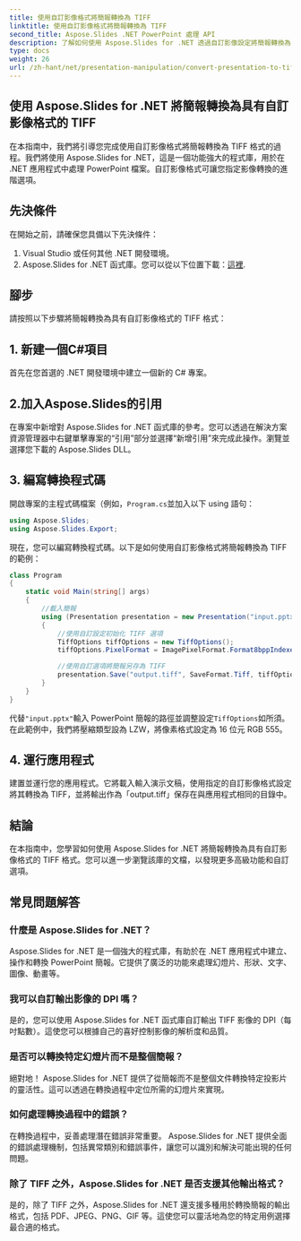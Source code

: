 ```yaml
---
title: 使用自訂影像格式將簡報轉換為 TIFF
linktitle: 使用自訂影像格式將簡報轉換為 TIFF
second_title: Aspose.Slides .NET PowerPoint 處理 API
description: 了解如何使用 Aspose.Slides for .NET 透過自訂影像設定將簡報轉換為 TIFF。帶有程式碼範例的分步指南。
type: docs
weight: 26
url: /zh-hant/net/presentation-manipulation/convert-presentation-to-tiff-with-custom-image-format/
---
```


## 使用 Aspose.Slides for .NET 將簡報轉換為具有自訂影像格式的 TIFF

在本指南中，我們將引導您完成使用自訂影像格式將簡報轉換為 TIFF 格式的過程。我們將使用 Aspose.Slides for .NET，這是一個功能強大的程式庫，用於在 .NET 應用程式中處理 PowerPoint 檔案。自訂影像格式可讓您指定影像轉換的進階選項。

## 先決條件

在開始之前，請確保您具備以下先決條件：

1. Visual Studio 或任何其他 .NET 開發環境。
2.  Aspose.Slides for .NET 函式庫。您可以從以下位置下載：[這裡](https://downloads.aspose.com/slides/net).

## 腳步

請按照以下步驟將簡報轉換為具有自訂影像格式的 TIFF 格式：

## 1. 新建一個C#項目

首先在您首選的 .NET 開發環境中建立一個新的 C# 專案。

## 2.加入Aspose.Slides的引用

在專案中新增對 Aspose.Slides for .NET 函式庫的參考。您可以透過在解決方案資源管理器中右鍵單擊專案的“引用”部分並選擇“新增引用”來完成此操作。瀏覽並選擇您下載的 Aspose.Slides DLL。

## 3. 編寫轉換程式碼

開啟專案的主程式碼檔案（例如，`Program.cs`並加入以下 using 語句：

```csharp
using Aspose.Slides;
using Aspose.Slides.Export;
```

現在，您可以編寫轉換程式碼。以下是如何使用自訂影像格式將簡報轉換為 TIFF 的範例：

```csharp
class Program
{
    static void Main(string[] args)
    {
        //載入簡報
        using (Presentation presentation = new Presentation("input.pptx"))
        {
            //使用自訂設定初始化 TIFF 選項
            TiffOptions tiffOptions = new TiffOptions();
            tiffOptions.PixelFormat = ImagePixelFormat.Format8bppIndexed;

            //使用自訂選項將簡報另存為 TIFF
            presentation.Save("output.tiff", SaveFormat.Tiff, tiffOptions);
        }
    }
}
```

代替`"input.pptx"`輸入 PowerPoint 簡報的路徑並調整設定`TiffOptions`如所須。在此範例中，我們將壓縮類型設為 LZW，將像素格式設定為 16 位元 RGB 555。

## 4. 運行應用程式

建置並運行您的應用程式。它將載入輸入演示文稿，使用指定的自訂影像格式設定將其轉換為 TIFF，並將輸出作為「output.tiff」保存在與應用程式相同的目錄中。

## 結論

在本指南中，您學習如何使用 Aspose.Slides for .NET 將簡報轉換為具有自訂影像格式的 TIFF 格式。您可以進一步瀏覽該庫的文檔，以發現更多高級功能和自訂選項。

## 常見問題解答

### 什麼是 Aspose.Slides for .NET？

Aspose.Slides for .NET 是一個強大的程式庫，有助於在 .NET 應用程式中建立、操作和轉換 PowerPoint 簡報。它提供了廣泛的功能來處理幻燈片、形狀、文字、圖像、動畫等。

### 我可以自訂輸出影像的 DPI 嗎？

是的，您可以使用 Aspose.Slides for .NET 函式庫自訂輸出 TIFF 影像的 DPI（每吋點數）。這使您可以根據自己的喜好控制影像的解析度和品質。

### 是否可以轉換特定幻燈片而不是整個簡報？

絕對地！ Aspose.Slides for .NET 提供了從簡報而不是整個文件轉換特定投影片的靈活性。這可以透過在轉換過程中定位所需的幻燈片來實現。

### 如何處理轉換過程中的錯誤？

在轉換過程中，妥善處理潛在錯誤非常重要。 Aspose.Slides for .NET 提供全面的錯誤處理機制，包括異常類別和錯誤事件，讓您可以識別和解決可能出現的任何問題。

### 除了 TIFF 之外，Aspose.Slides for .NET 是否支援其他輸出格式？

是的，除了 TIFF 之外，Aspose.Slides for .NET 還支援多種用於轉換簡報的輸出格式，包括 PDF、JPEG、PNG、GIF 等。這使您可以靈活地為您的特定用例選擇最合適的格式。